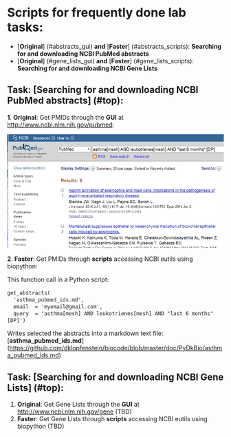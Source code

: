# <a name=top></a>Scripts for frequently done lab tasks:

* [**Original**] (#abstracts_gui) **and** [**Faster**] (#abstracts_scripts): **Searching for and downloading NCBI PubMed abstracts**
* [**Original**] (#gene_lists_gui) **and** [**Faster**] (#gene_lists_scripts): **Searching for and downloading NCBI Gene Lists**
 


## Task: <a name=abstracts></a>[**Searching for and downloading NCBI PubMed abstracts**] (#top):

**1**. <a name=abstracts_gui></a>**Original**: Get PMIDs through the **GUI** at http://www.ncbi.nlm.nih.gov/pubmed:

  ![NCBI Pubmed](https://github.com/dklopfenstein/biocode/blob/master/doc/PyDkBio/asthma_pubmed_GUI.png)

**2**. <a name=abstracts_scripts></a>**Faster**: Get PMIDs through **scripts** accessing NCBI eutils using biopython:

This function call in a Python script:
```
get_abstracts(
  'asthma_pubmed_ids.md', 
  email  = 'myemail@gmail.com',
  query  = 'asthma[mesh] AND leukotrienes[mesh] AND "last 6 months" [DP]')
```

Writes selected the abstracts into a markdown text file: [**asthma_pubmed_ids.md**] (https://github.com/dklopfenstein/biocode/blob/master/doc/PyDkBio/asthma_pubmed_ids.md)

## Task: <a name=gene_lists></a>[**Searching for and downloading NCBI Gene Lists**] (#top):
1. <a name=gene_lists_gui></a>**Original**: Get Gene Lists through the **GUI** at http://www.ncbi.nlm.nih.gov/gene (TBD)
2. <a name=gene_lists_scripts></a>**Faster**: Get Gene Lists through **scripts** accessing NCBI eutils using biopython (TBD)
